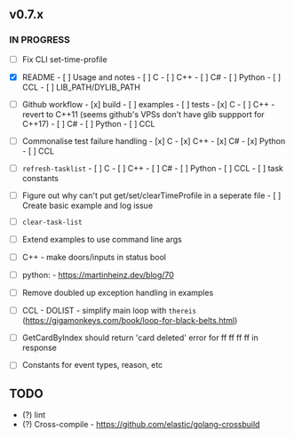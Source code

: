 ## v0.7.x

### IN PROGRESS
  - [ ] Fix CLI set-time-profile

  - [x] README
        - [ ] Usage and notes
              - [ ] C
              - [ ] C++
              - [ ] C#
              - [ ] Python
              - [ ] CCL
              - [ ] LIB_PATH/DYLIB_PATH

  - [ ] Github workflow
        - [x] build
        - [ ] examples
        - [ ] tests
              - [x] C
              - [ ] C++
                    - revert to C++11 (seems github's VPSs don't have glib suppport for C++17)
              - [ ] C#
              - [ ] Python
              - [ ] CCL

  - [ ] Commonalise test failure handling
        - [x] C
        - [x] C++
        - [x] C#
        - [x] Python
        - [ ] CCL

  - [ ] `refresh-tasklist`
        - [ ] C
        - [ ] C++
        - [ ] C#
        - [ ] Python
        - [ ] CCL
        - [ ] task constants

  - [ ] Figure out why can't put get/set/clearTimeProfile in a seperate file
        - [ ] Create basic example and log issue

  - [ ] `clear-task-list`
  - [ ] Extend examples to use command line args
  - [ ] C++ 
        - make doors/inputs in status bool
  - [ ] python: 
        - https://martinheinz.dev/blog/70
  - [ ] Remove doubled up exception handling in examples
  - [ ] CCL
        - DOLIST
        - simplify main loop with `thereis` (https://gigamonkeys.com/book/loop-for-black-belts.html)
  - [ ] GetCardByIndex should return 'card deleted' error for ff ff ff ff in response
  - [ ] Constants for event types, reason, etc

## TODO

- (?) lint
- (?) Cross-compile
      - https://github.com/elastic/golang-crossbuild


